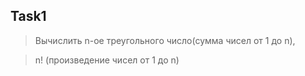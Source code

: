 ## Task1 #

> Вычислить n-ое треугольного число(сумма чисел от 1 до n),

> n! (произведение чисел от 1 до n)
